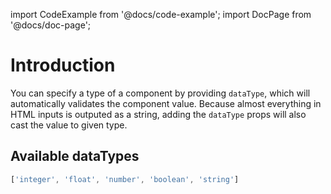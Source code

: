 import CodeExample from '@docs/code-example';
import DocPage from '@docs/doc-page';

<DocPage>

# Introduction

 You can specify a type of a component by providing `dataType`, which will automatically validates the component value.
Because almost everything in HTML inputs is outputed as a string, adding the `dataType` props will also cast the value to given type.

## Available dataTypes

 ```jsx
['integer', 'float', 'number', 'boolean', 'string']
```
<CodeExample source="components/data-types-example" mode="preview" />

</DocPage>
